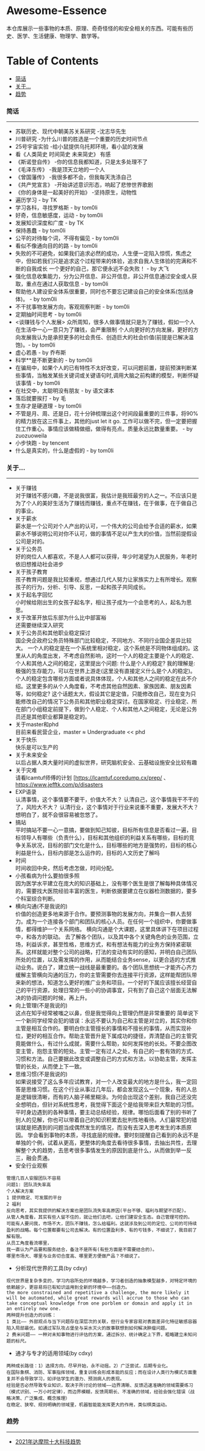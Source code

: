 # Awesome-Essence
本仓库展示一些事物的本质、原理、奇奇怪怪的和安全相关的东西。可能有些历史、医学、生活健康、物理学、数学等。

Table of Contents
=================

   * [简话](#简话)
   * [关于...](#关于...)
   * [趋势](#趋势)

### 简话
---
- 苏联历史、现代中朝美苏关系研究 -沈志华先生  
- 川普研究 -为什么川普的胜选是一个重要的历史时间节点  
- 25号宇宙实验  -给小鼠提供乌托邦环境，看小鼠的发展  
- 看《人类简史 时间简史 未来简史》 有感  
- 《斯诺登自传》  -你的信息我都知道，只是太多处理不了
- 《毛泽东传》  -我是顶天立地的一个人
- 《曾国藩传》  -我很多都不会，但我每天洗涤自己
- 《共产党宣言》  -开始讲述意识形态，响起了悲惨世界歌剧
- 《你的身体是一起美好的开始》  -坚持原生，动物性
- 遍历学习 - by TK  <br>
- 学习各科，寻找罗格斯 - by tom0li  <br>
- 好奇，信息敏感度，运动 - by tom0li  <br>
- 发展知识深度和广度 - by TK  <br>
- 保持愚蠢 - by tom0li  <br>
- 公平的对待每个词，不得有偏见 - by tom0li  <br>
- 看似不像通向目的的路 - by tom0li <br>
- 失败的不可避免，如果我们追求必然的成功，人生便一定陷入惊慌，焦虑之中，但如若我们只是追求这个过程带来的体验，追求自我人生体验的完满和不断的自我成长 一个更好的自己，那它便永远不会失败！ - by 大飞  <br>
- 强化信息收集能力，分为公开信息、非公开信息，非公开信息通过安全或人获取，重点在通过人获取信息 - by tom0li  <br>
- 帮助他人建设安全体系很重要，同时也不要忘记建设自己的安全体系(包括身体)。 - by tom0li  <br>
- 不干扰事物发展方向，客观观察判断 - by tom0li  <br>
- 定期抽时间思考 - by tom0li  <br>
- <谈赚钱与个人发展> 众所周知，很多人做事情就只是为了赚钱，假如一个人在生活中一心一意只为了赚钱，会严重限制 个人向更好的方向发展，更好的方向发展我认为是承担更多的社会责任、创造巨大的社会价值(前提是已解决温饱)。- by tom0li <br>
- 虚心若愚 - by 乔布斯 <br>
- 科学**是不断更新的 - by tom0li <br>
- 在骗局中，如果个人的已有特性不太好改变，可以问题前置，提前预演判断某些事情，当触发某些关键词或关键语句时,调用大脑之前构建的模型，判断怀疑该事情 - by tom0li <br>
- 在社交中，太聪明没有朋友 - by 语文课本 <br>
- 落后就要挨打 - by 毛 <br>
- 生存才是硬道理 - by tom0li <br>
- 不管是月、周、还是日，花十分钟梳理出这个时间段最重要的三件事，将90%的精力放在这三件事上，其他的just let it go. 工作可以做不完，但一定要把握住工作重心。事情应该做精做细，做得有亮点。质量永远比数量重要。 - by zuozuoweila
- 小步快跑 - by tencent
- 什么是真实的，什么是虚假的 - by tom0li

### 关于...
---
- 关于赚钱  
对于赚钱不感兴趣，不是说我很富，我估计是我班最穷的人之一。不应该只是为了个人的美好生活为了赚钱而赚钱，重点不在赚钱，在于做事，在于做自己的事业。
- 关于薪水  
薪水是一个公司对个人产出的认可，一个伟大的公司会给予合适的薪水，如果薪水不够说明公司对你不认可，做的事情不足以产生大的价值，当然前提假设公司是对的。
- 关于公务员  
好的岗位人人都喜欢，不是人人都可以获得，年少时渴望为人民服务，年老时依旧想推动社会进步
- 关于孩子教育  
孩子教育问题是我比较重视，想通过几代人努力让家族实力上有所增长。观察孩子的行为，分析、引导、反思，一起和孩子共同成长。  
- 关于起名字回忆  
小时候给刚出生的女孩子起名字，相让孩子成为一个会思考的人，起名为思思。
- 关于改革开放后东部为什么比中部富裕  
还需要继续深入研究
- 关于公务员和其他职业稳定探讨  
国企央企政府公务员特殊部门比较稳定，不同地方、不同行业国企差异比较大。
一个人的稳定是在一个系统里相对稳定，这个系统是不同物体组成的。这里从人的角度出发，不考虑自然影响，这时一个人的稳定主要是个人的稳定、个人和其他人之间的稳定，这里提出个问题: 什么是个人的稳定? 我的理解是: 极强的生存能力，可以在世界上游走(这里没有直接定义什么是个人的稳定)。个人的稳定包含哪些方面或者说具体体现，个人和其他人之间的稳定在此不介绍。这里更多的从个人角度看，不考虑其他自然因素、家族因素、朋友因素等，如何稳定? 这个话题太大，假设其它是定值，只能修改自己，现在变为只能修改自己的情况下公务员和其他职业稳定探讨。在国家稳定、行业稳定、所在部门小组稳定前提下，做到个人稳定、个人和其他人之间稳定，无论是公务员还是其他职业都算是稳定的。
- 关于master和phd  
目前来看民营企业，master ≈ Undergraduate << phd
- 关于快乐  
快乐是可以生产的
- 关于未来安全  
以后占据人类大量时间的虚拟世界，研究脑机安全、云基础设施安全比较有趣
- 关于灾难  
请看lcamtuf师傅的计划 [https://lcamtuf.coredump.cx/prep/ 、 https://www.jefftk.com/p/disasters
- EXP语录  
认清事情，这个事情要不要干，价值大不大？
认清自己，这个事情我干不干的了，风险大不大？
认清行业，这个事情对于行业来说重不重要，发展大不大？
想明白了，就不会很容易被忽悠了。
- 搞站  
平时搞站不要一心一意搞，要做到知己知彼，目标所有信息是否看过一遍，目标领导人有哪些（负责什么），目标和其他组织的利益关系有哪些，目标的竞争关系状况，目标的部门文化是什么，目标哪些的地方是强势的，目标的核心利益是什么，目标内部是怎么运作的，目标的人文历史了解吗
- 时间  
时间收回中央，然后考虑怎做，时间分配。
- 小孩看病为什么要拍很多照  
因为医学水平建立在庞大的知识基础上，没有哪个医生是很了解每种具体情况的，需要找大医院经验丰富的医生，判断依据要建立在仪器检测数据的，要多个科室综合判断。
- 横向沟通(不是我说的)  
价值的创造更多地来源于合作。要预测事物的发展方向，并集合一群人去努力。成为一个连接各个部门和团队的核心人员。在任何一个组织中，你要做事情，都得维护一个关系网络。
横向沟通是个大课题，这里具体讲下在项目过程中，和各方的联动。
去了解各个团队，以及其中各个关键角色的业务范围，立场，利益诉求，甚至性格，思维方式，和有想法有能力的业务方保持紧密联系。这样就能对整个公司的战略，打法的变动有实时的感知，并明白自己团队所处的位置，以及需发挥的作用，从而能结合业务sense，以更合适的方式推动业务。说白了，建立统一战线是最重要的。各个团队思想统一才能齐心齐力
缓解主管横向沟通的压力，你的主管需要你去连接平行资源，这样能帮团队带来新的想法，知道怎么更好的推广业务和项目。一个好的下属应该擅长经营自己的平行资源，处理日常的一些小的协调事宜，只有到了自己这个层面无法解决的协调问题的时候，再上升。
- 向上管理(不是我说的)  
这点在知乎经常被嗤之以鼻，但是我觉得向上管理仍然是非常重要的
简单说下一个新同学经常会犯的错误：永远不要认为自己和主管是对立的，其实你和你主管是相互合作的。要明白你主管擅长的事情和不擅长的事情，从而实现补位，更好的相互合作。帮助主管晋升是下属成功的捷径，弄清楚自己的主管究竟能做什么，有过什么成就，需要什么帮助，如何发挥他的长处。不要企图改变主管，抱怨主管的短处。主管一定有过人之处，有自己的一套有效的方式、习惯和方法。自己要据此改变或调整自己的方式和方法，以协助主管，发挥主管的长处，从而使上下一致。
- 思维习惯(不是我说的)  
如果说接受了这么多年应试教育，对一个人改变最大的地方是什么，我一定回答是思维习惯。在这个行业从事过几年后，都会发现这么一个现象，有的人总是逻辑很清晰，而有的人脑子稀里糊涂。为何会出现这个差别，我自己还没完全想明白，但针对系统性思考，我觉得下面这个是给我带来巨大帮助的习惯。
平时身边遇到的各种事情，要主动总结经验，规律。哪怕后面看了别的书听了别人的见解，你也可以带着自己的知识积累去批判性地看待。人们最常犯的错误就是把遇到的问题当成偶然发生的情况，而没有去深入思考发生的本质原因。
学会看到事物的本质，寻找底层的规律。要时刻提醒自己看到的永远不是单独的个例，试着从更高，更整体的角度去看待很多事情，去抽出共性，去理解整个大的趋势，去思考很多事情发生的原因到底是什么，从而做到举一反三，融会贯通。
- 安全行业观察  
```
管理几百人安服团队不容易
问题1: 团队流失率高
个人解决方案
1 提供稳定、可发展的平台
2 福利
反向思考，其实我提供的解决方案也是团队流失率高原因(平台不够、福利与期望不匹配)。
从管人角度看，其实有些人留不住的，就让他们去吧，让他们建安全生态。自己管理可控的。
可能有人要问我，市场不大，团队不赚钱，怎么给福利。这就涉及到公司的定位、公司的可持续盈利的战略。每个位置都要有公司去解决。有的位置盈利多、有的亏钱多，不细说了，我目前了解有限。
从员工角度看流哪里，
我一直认为产品要和服务结合，备注不是所有(有些方面是不需要结合的)。
哪里市场大、哪里与业务切合度高、哪里更方便做产品？不细说了。
```
- 分析现代世界的工具(by cdxy)  
```
现代世界是复杂多变的，学习内容所处的环境越多，学习者创造的抽象模型越多，对特定环境的依赖越少，更容易将已有知识运用到全新的环境中——创造力。
the more constrained and repetitive a challenge, the more likely it will be automated, while great rewards will accrue to those who can take conceptual knowledge from one porblem or domain and apply it in an entirely new one.
两种提升创造力的训练：
1 类比—— 外部观点与当下问题存在深层次的关联，但行业专家容易对表面差异化特征敏感容器陷入局部最优。如通过军队攻占堡垒与采水灭火的故事联想到如何解决肿瘤问题。
2 费米问题—— 一种对未知事物进行评估的方案，通过拆分、统计确定上下界，粗略建立未知问题的标尺。
```
- 通才与专才的适用领域(by cdxy)  
```
两种成长路径：1）选择方向，尽早开始，永不动摇。2）广泛尝试，后期专业化。
在国际象棋、消防、军事指挥领域，重复训练会形成本能的反应；而在设计人类行为模式方面重复并不会导致学习，如评估学生的潜力、预测病人的表现。
经验是否必然导致专业知识，取决于所讨论的领域——边界清晰、反馈迅速准确的领域需要练习（模式识别、一万小时定律），而边界模糊，反馈周期长、不准确的领域，经验会强化错误（战略决策、广泛集成、概念推理）
在稳定、狭窄、规则明确的领域里，机器智能能发挥更大的作用，类似棋类运动。
```

### 趋势
---
- [2021年达摩院十大科技趋势](https://alibabadamo.oss-cn-beijing.aliyuncs.com/887844a101d606f9c1c63b0caaeeff76/2021%E5%B9%B4%E8%BE%BE%E6%91%A9%E9%99%A2%E5%8D%81%E5%A4%A7%E7%A7%91%E6%8A%80%E8%B6%8B%E5%8A%BF.pdf?OSSAccessKeyId=LTAIXqHWeRlR2NU8&Expires=1609240599&Signature=mGz5MoBUQyhXrneM%2Fmd4Byit%2Bjs%3D)